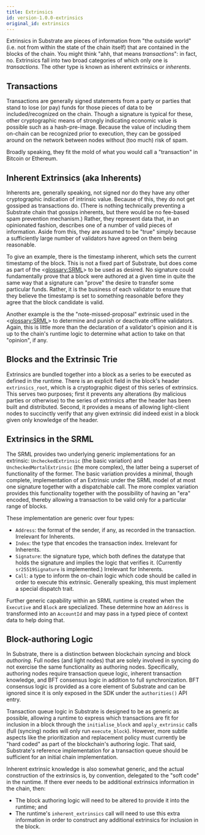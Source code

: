 ```yaml
---
title: Extrinsics
id: version-1.0.0-extrinsics
original_id: extrinsics
---
```

Extrinsics in Substrate are pieces of information from "the outside world" (i.e. not from within the state of the chain itself) that are contained in the blocks of the chain. You might think "ahh, that means *transactions*": in fact, no. Extrinsics fall into two broad categories of which only one is *transactions*. The other type is known as inherent extrinsics or *inherents*.

## Transactions

Transactions are generally signed statements from a party or parties that stand to lose (or pay) funds for those pieces of data to be included/recognized on the chain. Though a signature is typical for these, other cryptographic means of strongly indicating economic value is possible such as a hash-pre-image. Because the value of including them on-chain can be recognized prior to execution, they can be gossiped around on the network between nodes without (too much) risk of spam.

Broadly speaking, they fit the mold of what you would call a "transaction" in Bitcoin or Ethereum.

## Inherent Extrinsics (aka Inherents)

Inherents are, generally speaking, not signed nor do they have any other cryptographic indication of intrinsic value. Because of this, they do not get gossiped as transactions do. (There is nothing technically preventing a Substrate chain that gossips inherents, but there would be no fee-based spam prevention mechanism.) Rather, they represent data that, in an opinionated fashion, describes one of a number of valid pieces of information. Aside from this, they are assumed to be "true" simply because a sufficiently large number of validators have agreed on them being reasonable.

To give an example, there is the timestamp inherent, which sets the current timestamp of the block. This is not a fixed part of Substrate, but does come as part of the <<glossary:SRML>> to be used as desired. No signature could fundamentally prove that a block were authored at a given time in quite the same way that a signature can "prove" the desire to transfer some particular funds. Rather, it is the business of each validator to ensure that they believe the timestamp is set to something reasonable before they agree that the block candidate is valid.

Another example is the the "note-missed-proposal" extrinsic used in the <<glossary:SRML>> to determine and punish or deactivate offline validators. Again, this is little more than the declaration of a validator's opinion and it is up to the chain's runtime logic to determine what action to take on that "opinion", if any.

## Blocks and the Extrinsic Trie

Extrinsics are bundled together into a block as a series to be executed as defined in the runtime. There is an explicit field in the block's header `extrinsics_root`, which is a cryptographic digest of this series of extrinsics. This serves two purposes; first it prevents any alterations (by malicious parties or otherwise) to the series of extrinsics after the header has been built and distributed. Second, it provides a means of allowing light-client nodes to succinctly verify that any given extrinsic did indeed exist in a block given only knowledge of the header.

## Extrinsics in the SRML

The SRML provides two underlying generic implementations for an extrinsic: `UncheckedExtrinsic` (the basic variation) and `UncheckedMortalExtrinsic` (the more complex), the latter being a superset of functionality of the former. The basic variation provides a minimal, though complete, implementation of an Extrinsic under the SRML model of at most one signature together with a dispatchable call. The more complex variation provides this functionality together with the possibility of having an "era" encoded, thereby allowing a transaction to be valid only for a particular range of blocks.

These implementation are generic over four types:

- `Address`: the format of the sender, if any, as recorded in the transaction. Irrelevant for Inherents.
- `Index`: the type that encodes the transaction index. Irrelevant for Inherents.
- `Signature`: the signature type, which both defines the datatype that holds the signature and implies the logic that verifies it. (Currently `sr25519Signature` is implemented.) Irrelevant for Inherents.
- `Call`: a type to inform the on-chain logic which code should be called in order to execute this extrinsic. Generally speaking, this must implement a special dispatch trait.

Further generic capability within an SRML runtime is created when the `Executive` and `Block` are specialized. These determine how an `Address` is transformed into an `AccountId` and may pass in a typed piece of context data to help doing that.

## Block-authoring Logic

In Substrate, there is a distinction between blockchain *syncing* and block *authoring*. Full nodes (and light nodes) that are solely involved in syncing do not exercise the same functionality as authoring nodes. Specifically, authoring nodes require transaction queue logic, inherent transaction knowledge, and BFT consensus logic in addition to full synchronization. BFT consensus logic is provided as a core element of Substrate and can be ignored since it is only exposed in the SDK under the `authorities()` API entry.

Transaction queue logic in Substrate is designed to be as generic as possible, allowing a runtime to express which transactions are fit for inclusion in a block through the `initialise_block` and `apply_extrinsic` calls (full (syncing) nodes will only run `execute_block`). However, more subtle aspects like the prioritization and replacement policy must currently be "hard coded" as part of the blockchain's authoring logic. That said, Substrate's reference implementation for a transaction queue should be sufficient for an initial chain implementation.

Inherent extrinsic knowledge is also somewhat generic, and the actual construction of the extrinsics is, by convention, delegated to the "soft code" in the runtime. If there ever needs to be additional extrinsics information in the chain, then:

- The block authoring logic will need to be altered to provide it into the runtime; and
- The runtime's `inherent_extrinsics` call will need to use this extra information in order to construct any additional extrinsics for inclusion in the block.
